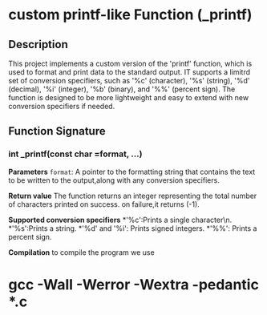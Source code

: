 

# custom printf-like Function (_printf)

## Description

This project implements a custom version of the 'printf' function, which is used
to format and print data to the standard output.
IT supports a limitrd set of conversion specifiers, such as '%c' (character), '%s' (string), '%d' (decimal), '%i' (integer), '%b' (binary), and '%%' (percent sign).
The function is designed to be more lightweight and easy to extend with new conversion specifiers if needed.

## Function Signature
### int _printf(const char =format, ...)

**Parameters**
`format`: A pointer to the formatting string that contains the text to be written to the output,along with any conversion specifiers.

**Return value**
The function returns an integer representing the total number of characters printed on success.
on failure,it returns (-1).

**Supported conversion specifiers**
*'%c':Prints a single character\n.
*'%s':Prints a string.
*'%d' and '%i': Prints signed integers.
*'%%': Prints a percent sign.

**Compilation**
to compile the program we use
# gcc -Wall -Werror -Wextra -pedantic *.c


